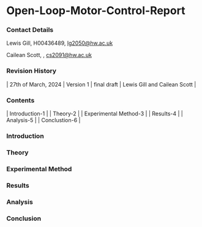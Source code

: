 # Open-Loop-Motor-Control-Report
### Contact Details
Lewis Gill, H00436489, lg2050@hw.ac.uk 

Cailean Scott, , cs2091@hw.ac.uk

### Revision History
| 27th of March, 2024 |
Version 1 |
final draft |
Lewis Gill and Cailean Scott |

### Contents
| Introduction-1 |
| Theory-2 |
| Experimental Method-3 |
| Results-4 |
| Analysis-5 |
| Conclustion-6 |

### Introduction

### Theory 

### Experimental Method

### Results 

### Analysis

### Conclusion
